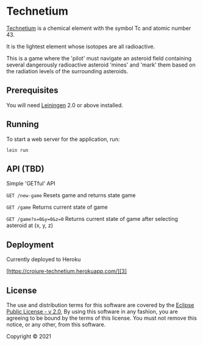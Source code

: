 # Technetium

[Technetium][1] is a chemical element with the symbol Tc and atomic number 43. 

[1]: https://en.wikipedia.org/wiki/Technetium

It is the lightest element whose isotopes are all radioactive.

This is a game where the 'pilot' must navigate an asteroid field containing
several dangerously radioactive asteroid 'mines' and 'mark' them based on
the radiation levels of the surrounding asteroids.

## Prerequisites

You will need [Leiningen][2] 2.0 or above installed.

[2]: https://github.com/technomancy/leiningen

## Running

To start a web server for the application, run:

    lein run 

## API (TBD)

Simple 'GETful' API

`GET /new-game` Resets game and returns state game

`GET /game` Returns current state of game

`GET /game?x=0&y=0&z=0` Returns current state of game after selecting asteroid at (x, y, z)

## Deployment

Currently deployed to Heroku

[https://crojure-technetium.herokuapp.com/][3]

[3]: https://crojure-technetium.herokuapp.com/

## License

The use and distribution terms for this software are covered by the [Eclipse Public License - v 2.0][4], 
By using this software in any fashion, you are agreeing to be bound by the terms of this license. 
You must not remove this notice, or any other, from this software.

[4]: https://www.eclipse.org/legal/epl-2.0/
Copyright © 2021
